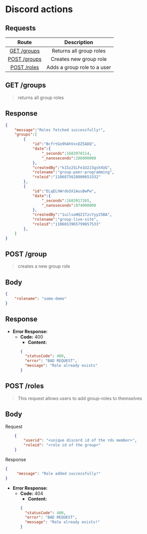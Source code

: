 # Discord actions


## **Requests**

|                         Route                          |          Description          |
|:------------------------------------------------------:|:-----------------------------:|
|           [GET /groups](#get-groups)           |    Returns all group roles     |
|          [POST /groups](#post-groups)          |     Creates new group role     |
| [POST /roles](#post-roles) | Adds a group role to a user |

## **GET /groups**

> returns all group roles

## Response

```json
{
    "message":"Roles fetched successfully!",
    "groups":[
        {
            "id":"BcfrtGo9hAhVxcDZ5ADQ",
            "date":{
                "_seconds":1683970114,
                "_nanoseconds":286000000
            },
            "createdBy":"k15z2SLFe1U2J3gshXUG",
            "rolename":"group-peer-programming",
            "roleid":"1106875628000653332"
        },
        {
            "id":"ELqELhWrdoSX1AusBwPw",
            "date":{
                "_seconds":1683917265,
                "_nanoseconds":874000000
            },
            "createdBy":"1uilsoHQZ1TzcYyy25BA",
            "rolename":"group-live-site",
            "roleid":"1106653965799657533"
        },
    ]
}

```


## **POST /group**
> creates a new group role
## Body

```json
{
    "rolename": "some-demo"
}
```

## Response


- **Error Response:**
  - **Code:** 400
    - **Content:**
    ```json
    {
      "statusCode": 400,
      "error": "BAD REQUEST",
      "message": "Role already exists"
    }
    ```

## **POST /roles**

> This request allows users to add group-roles to themselves

## Body

Request

```json
    {
        "userid": "<unique discord id of the rds member>",
        "roleid": "<role id of the group>"
    }
```

Response

```json
{
     "message": "Role added successfully!"
}
```
- **Error Response:**
  - **Code:** 404
    - **Content:** 
    ```json
    {
      "statusCode": 400,
      "error": "BAD REQUEST",
      "message": "Role already exists!"
    }
    ```
